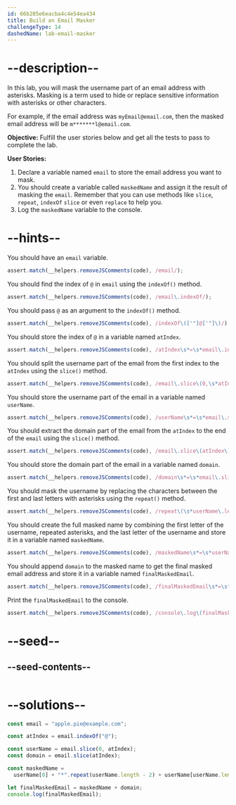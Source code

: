 ```yaml
---
id: 66b205e6eacba4c4e54ea434
title: Build an Email Masker
challengeType: 14
dashedName: lab-email-masker
---
```


# --description--

In this lab, you will mask the username part of an email address with asterisks. Masking is a term used to hide or replace sensitive information with asterisks or other characters.

For example, if the email address was `myEmail@email.com`, then the masked email address will be `m*******l@email.com`.

**Objective:** Fulfill the user stories below and get all the tests to pass to complete the lab. 

**User Stories:**

1. Declare a variable named `email` to store the email address you want to mask. 
2. You should create a variable called `maskedName` and assign it the result of masking the `email`.  Remember that you can use methods like `slice`, `repeat`, `indexOf` `slice` or even `replace` to help you.
6. Log the `maskedName` variable to the console. 

# --hints--

You should have an `email` variable.

```js
assert.match(__helpers.removeJSComments(code), /email/);
```

You should find the index of `@` in `email` using the `indexOf()` method.

```js
assert.match(__helpers.removeJSComments(code), /email\.indexOf/);
```

You should pass `@` as an argument to the `indexOf()` method.

```js
assert.match(__helpers.removeJSComments(code), /indexOf\(['"]@['"]\)/);
```

You should store the index of `@` in a variable named `atIndex`.

```js
assert.match(__helpers.removeJSComments(code), /atIndex\s*=\s*email\.indexOf\("@"\)/);
```

You should split the username part of the email from the first index to the `atIndex` using the `slice()` method.

```js
assert.match(__helpers.removeJSComments(code), /email\.slice\(0,\s*atIndex\)/);
```

You should store the username part of the email in a variable named `userName`.

```js
assert.match(__helpers.removeJSComments(code), /userName\s*=\s*email\.slice\(0\,\s*atIndex\);/);
```

You should extract the domain part of the email from the `atIndex` to the end of the `email` using the `slice()` method.

```js
assert.match(__helpers.removeJSComments(code), /email\.slice\(atIndex\)/);
```

You should store the domain part of the email in a variable named `domain`.

```js
assert.match(__helpers.removeJSComments(code), /domain\s*=\s*email\.slice\(atIndex\);/);
```

You should mask the username by replacing the characters between the first and last letters with asterisks using the `repeat()` method.

```js
assert.match(__helpers.removeJSComments(code), /repeat\(\s*userName\.length\s*-\s*2\s*\)/);
```

You should create the full masked name by combining the first letter of the username, repeated asterisks, and the last letter of the username and store it in a variable named `maskedName`.

```js
assert.match(__helpers.removeJSComments(code), /maskedName\s*=\s*userName\[0\]\s*\+\s*"\*"\.repeat\(userName\.length\s*-\s*2\)\s*\+\s*userName\[userName\.length\s*-\s*1\]/);
```

You should append `domain` to the masked name to get the final masked email address and store it in a variable named `finalMaskedEmail`.

```js
assert.match(__helpers.removeJSComments(code), /finalMaskedEmail\s*=\s*maskedName\s*\+\s*domain/);
```

Print the `finalMaskedEmail` to the console.

```js
assert.match(__helpers.removeJSComments(code), /console\.log\(finalMaskedEmail\)/);
```

# --seed--

## --seed-contents--

```js

```

# --solutions--

```js
const email = "apple.pie@example.com";

const atIndex = email.indexOf("@");

const userName = email.slice(0, atIndex);
const domain = email.slice(atIndex);

const maskedName =
  userName[0] + "*".repeat(userName.length - 2) + userName[userName.length - 1];

let finalMaskedEmail = maskedName + domain;
console.log(finalMaskedEmail);
```
